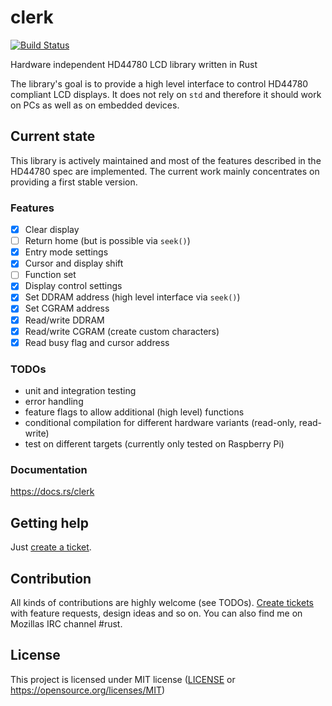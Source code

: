 # clerk

[![Build Status](https://travis-ci.org/kunerd/clerk.svg?branch=master)](https://travis-ci.org/kunerd/clerk)

Hardware independent HD44780 LCD library written in Rust

The library's goal is to provide a high level interface to control HD44780 compliant LCD displays. It does not rely on `std` and therefore it should work on PCs as well as on embedded devices.

## Current state
This library is actively maintained and most of the features described in the HD44780 spec are implemented. The current work mainly concentrates on providing a first stable version.

### Features
- [x] Clear display
- [ ] Return home (but is possible via `seek()`)
- [x] Entry mode settings
- [x] Cursor and display shift
- [ ] Function set
- [x] Display control settings
- [x] Set DDRAM address (high level interface via `seek()`)
- [x] Set CGRAM address
- [x] Read/write DDRAM
- [x] Read/write CGRAM (create custom characters)
- [x] Read busy flag and cursor address

### TODOs
- unit and integration testing
- error handling
- feature flags to allow additional (high level) functions
- conditional compilation for different hardware variants (read-only, read-write)
- test on different targets (currently only tested on Raspberry Pi)

### Documentation
https://docs.rs/clerk

## Getting help
Just [create a ticket](https://github.com/kunerd/clerk/issues/new).

## Contribution
All kinds of contributions are highly welcome (see TODOs). [Create tickets](https://github.com/kunerd/clerk/issues/new) with feature requests, design ideas and so on. You can also find me on Mozillas IRC channel #rust.

## License
This project is licensed under MIT license ([LICENSE](docs/CONTRIBUTING.md) or https://opensource.org/licenses/MIT)

